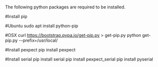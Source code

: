 



The following python packages are required to be installed.


#Install pip

#Ubuntu
sudo apt install python-pip

#OSX
curl https://bootstrap.pypa.io/get-pip.py > get-pip.py
python get-pip.py --prefix=/usr/local/

#Install pexpect
pip install pexpect


#Install serial
pip install serial
pip install pexpect_serial
pip install pyserial
